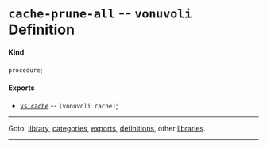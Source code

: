 

<a id='definition__vonuvoli__cache-prune-all'></a>

# `cache-prune-all` -- `vonuvoli` Definition


<a id='definition__vonuvoli__cache-prune-all__kind'></a>

#### Kind

`procedure`;


<a id='definition__vonuvoli__cache-prune-all__exports'></a>

#### Exports

 * [`vs:cache`](../../vonuvoli/exports/vs_3a_cache.md#export__vonuvoli__vs_3a_cache) -- `(vonuvoli cache)`;

----

Goto: [library](../../vonuvoli/_index.md#library__vonuvoli), [categories](../../vonuvoli/categories/_index.md#toc__vonuvoli__categories), [exports](../../vonuvoli/exports/_index.md#toc__vonuvoli__exports), [definitions](../../vonuvoli/definitions/_index.md#toc__vonuvoli__definitions), other [libraries](../../_libraries.md#toc__libraries).

----


